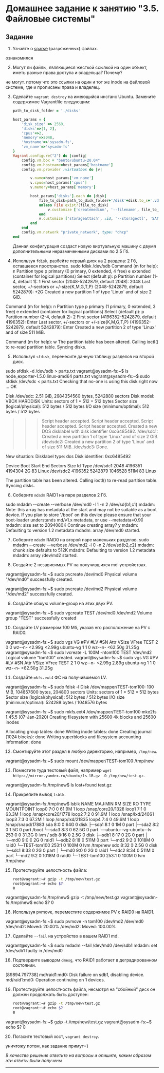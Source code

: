 # Домашнее задание к занятию "3.5. Файловые системы"

## Задание

1. Узнайте о [sparse](https://ru.wikipedia.org/wiki/%D0%A0%D0%B0%D0%B7%D1%80%D0%B5%D0%B6%D1%91%D0%BD%D0%BD%D1%8B%D0%B9_%D1%84%D0%B0%D0%B9%D0%BB) (разряженных) файлах.

ознакомился

2. Могут ли файлы, являющиеся жесткой ссылкой на один объект, иметь разные права доступа и владельца? Почему?

не могут. потому что это ссылки на один и тот же inode на файловой системе, где и прописаны права и владелец.

3. Сделайте `vagrant destroy` на имеющийся инстанс Ubuntu. Замените содержимое Vagrantfile следующим:

    ```ruby
    path_to_disk_folder = './disks'

    host_params = {
        'disk_size' => 2560,
        'disks'=>[1, 2],
        'cpus'=>2,
        'memory'=>2048,
        'hostname'=>'sysadm-fs',
        'vm_name'=>'sysadm-fs'
    }
    Vagrant.configure("2") do |config|
        config.vm.box = "bento/ubuntu-20.04"
        config.vm.hostname=host_params['hostname']
        config.vm.provider :virtualbox do |v|

            v.name=host_params['vm_name']
            v.cpus=host_params['cpus']
            v.memory=host_params['memory']

            host_params['disks'].each do |disk|
                file_to_disk=path_to_disk_folder+'/disk'+disk.to_s+'.vdi'
                unless File.exist?(file_to_disk)
                    v.customize ['createmedium', '--filename', file_to_disk, '--size', host_params['disk_size']]
                end
                v.customize ['storageattach', :id, '--storagectl', 'SATA Controller', '--port', disk.to_s, '--device', 0, '--type', 'hdd', '--medium', file_to_disk]
            end
        end
        config.vm.network "private_network", type: "dhcp"
    end
    ```

    Данная конфигурация создаст новую виртуальную машину с двумя дополнительными неразмеченными дисками по 2.5 Гб.

4. Используя `fdisk`, разбейте первый диск на 2 раздела: 2 Гб, оставшееся пространство.
sudo fdisk /dev/sdb
Command (m for help): n
Partition type
   p   primary (0 primary, 0 extended, 4 free)
   e   extended (container for logical partitions)
Select (default p): p
Partition number (1-4, default 1): 1
First sector (2048-5242879, default 2048): 2048
Last sector, +/-sectors or +/-size{K,M,G,T,P} (2048-5242879, default 5242879): +2G
Created a new partition 1 of type 'Linux' and of size 2 GiB.

Command (m for help): n
Partition type
   p   primary (1 primary, 0 extended, 3 free)
   e   extended (container for logical partitions)
Select (default p): p
Partition number (2-4, default 2): 2
First sector (4196352-5242879, default 4196352): Enter
Last sector, +/-sectors or +/-size{K,M,G,T,P} (4196352-5242879, default 5242879): Enter
Created a new partition 2 of type 'Linux' and of size 511 MiB.

Command (m for help): w
The partition table has been altered.
Calling ioctl() to re-read partition table.
Syncing disks.

5. Используя `sfdisk`, перенесите данную таблицу разделов на второй диск.

 sudo sfdisk -d /dev/sdb > parts.txt
vagrant@sysadm-fs:~$ ls
node_exporter-1.5.0.linux-amd64  parts.txt
vagrant@sysadm-fs:~$ sudo sfdisk /dev/sdc < parts.txt
Checking that no-one is using this disk right now ... OK

Disk /dev/sdc: 2.51 GiB, 2684354560 bytes, 5242880 sectors
Disk model: VBOX HARDDISK
Units: sectors of 1 * 512 = 512 bytes
Sector size (logical/physical): 512 bytes / 512 bytes
I/O size (minimum/optimal): 512 bytes / 512 bytes

>>> Script header accepted.
>>> Script header accepted.
>>> Script header accepted.
>>> Script header accepted.
>>> Created a new DOS disklabel with disk identifier 0xc6485492.
/dev/sdc1: Created a new partition 1 of type 'Linux' and of size 2 GiB.
/dev/sdc2: Created a new partition 2 of type 'Linux' and of size 511 MiB.
/dev/sdc3: Done.

New situation:
Disklabel type: dos
Disk identifier: 0xc6485492

Device     Boot   Start     End Sectors  Size Id Type
/dev/sdc1          2048 4196351 4194304    2G 83 Linux
/dev/sdc2       4196352 5242879 1046528  511M 83 Linux

The partition table has been altered.
Calling ioctl() to re-read partition table.
Syncing disks.


6. Соберите `mdadm` RAID1 на паре разделов 2 Гб.

sudo mdadm --create --verbose /dev/md0 -l 1 -n 2 /dev/sd{b1,c1}
mdadm: Note: this array has metadata at the start and
    may not be suitable as a boot device.  If you plan to
    store '/boot' on this device please ensure that
    your boot-loader understands md/v1.x metadata, or use
    --metadata=0.90
mdadm: size set to 2094080K
Continue creating array? y
mdadm: Defaulting to version 1.2 metadata
mdadm: array /dev/md0 started.

7. Соберите `mdadm` RAID0 на второй паре маленьких разделов.
sudo mdadm --create --verbose /dev/md2 -l 0 -n 2 /dev/sd{b2,c2}
mdadm: chunk size defaults to 512K
mdadm: Defaulting to version 1.2 metadata
mdadm: array /dev/md2 started.

8. Создайте 2 независимых PV на получившихся md-устройствах.

vagrant@sysadm-fs:~$ sudo pvcreate /dev/md0
  Physical volume "/dev/md0" successfully created.

vagrant@sysadm-fs:~$ sudo pvcreate /dev/md2
  Physical volume "/dev/md2" successfully created.

9. Создайте общую volume-group на этих двух PV.

vagrant@sysadm-fs:~$ sudo vgcreate TEST /dev/md0 /dev/md2
  Volume group "TEST" successfully created

10. Создайте LV размером 100 Мб, указав его расположение на PV с RAID0.

vagrant@sysadm-fs:~$ sudo vgs
  VG        #PV #LV #SN Attr   VSize   VFree
  TEST        2   0   0 wz--n-  <2.99g <2.99g
  ubuntu-vg   1   1   0 wz--n- <62.50g 31.25g
vagrant@sysadm-fs:~$ sudo lvcreate -L 100M -ntom100 TEST /dev/md2
  Logical volume "tom100" created.
vagrant@sysadm-fs:~$ sudo vgs
  VG        #PV #LV #SN Attr   VSize   VFree
  TEST        2   1   0 wz--n-  <2.99g  2.89g
  ubuntu-vg   1   1   0 wz--n- <62.50g 31.25g

11. Создайте `mkfs.ext4` ФС на получившемся LV.

vagrant@sysadm-fs:~$ sudo fdisk -l
Disk /dev/mapper/TEST-tom100: 100 MiB, 104857600 bytes, 204800 sectors
Units: sectors of 1 * 512 = 512 bytes
Sector size (logical/physical): 512 bytes / 512 bytes
I/O size (minimum/optimal): 524288 bytes / 1048576 bytes

vagrant@sysadm-fs:~$ sudo mkfs.ext4 /dev/mapper/TEST-tom100
mke2fs 1.45.5 (07-Jan-2020)
Creating filesystem with 25600 4k blocks and 25600 inodes

Allocating group tables: done
Writing inode tables: done
Creating journal (1024 blocks): done
Writing superblocks and filesystem accounting information: done

12. Смонтируйте этот раздел в любую директорию, например, `/tmp/new`.

vagrant@sysadm-fs:~$ sudo mount /dev/mapper/TEST-tom100 /tmp/new

13. Поместите туда тестовый файл, например `wget https://mirror.yandex.ru/ubuntu/ls-lR.gz -O /tmp/new/test.gz`.

vagrant@sysadm-fs:/tmp/new$ ls
lost+found  test.gz

14. Прикрепите вывод `lsblk`.

vagrant@sysadm-fs:/tmp/new$ lsblk
NAME                      MAJ:MIN RM  SIZE RO TYPE  MOUNTPOINT
loop0                       7:0    0 61.9M  1 loop  /snap/core20/1328
loop1                       7:1    0 63.3M  1 loop  /snap/core20/1778
loop2                       7:2    0 91.9M  1 loop  /snap/lxd/24061
loop3                       7:3    0 67.2M  1 loop  /snap/lxd/21835
loop4                       7:4    0 49.6M  1 loop  /snap/snapd/17883
sda                         8:0    0   64G  0 disk
├─sda1                      8:1    0    1M  0 part
├─sda2                      8:2    0  1.5G  0 part  /boot
└─sda3                      8:3    0 62.5G  0 part
  └─ubuntu--vg-ubuntu--lv 253:0    0 31.3G  0 lvm   /
sdb                         8:16   0  2.5G  0 disk
├─sdb1                      8:17   0    2G  0 part
│ └─md0                     9:0    0    2G  0 raid1
└─sdb2                      8:18   0  511M  0 part
  └─md2                     9:2    0 1018M  0 raid0
    └─TEST-tom100         253:1    0  100M  0 lvm   /tmp/new
sdc                         8:32   0  2.5G  0 disk
├─sdc1                      8:33   0    2G  0 part
│ └─md0                     9:0    0    2G  0 raid1
└─sdc2                      8:34   0  511M  0 part
  └─md2                     9:2    0 1018M  0 raid0
    └─TEST-tom100         253:1    0  100M  0 lvm   /tmp/new

15. Протестируйте целостность файла:

    ```bash
    root@vagrant:~# gzip -t /tmp/new/test.gz
    root@vagrant:~# echo $?
    0
    ```

vagrant@sysadm-fs:/tmp/new$ gzip -t /tmp/new/test.gz
vagrant@sysadm-fs:/tmp/new$ echo $?
0


16. Используя pvmove, переместите содержимое PV с RAID0 на RAID1.

vagrant@sysadm-fs:~$ sudo pvmove -n tom100 /dev/md2 /dev/md0
  /dev/md2: Moved: 20.00%
  /dev/md2: Moved: 100.00%

17. Сделайте `--fail` на устройство в вашем RAID1 md.

vagrant@sysadm-fs:~$ sudo mdadm --fail /dev/md0 /dev/sdb1
mdadm: set /dev/sdb1 faulty in /dev/md0

18. Подтвердите выводом `dmesg`, что RAID1 работает в деградированном состоянии.

[89894.797738] md/raid1:md0: Disk failure on sdb1, disabling device.
               md/raid1:md0: Operation continuing on 1 devices.

19. Протестируйте целостность файла, несмотря на "сбойный" диск он должен продолжать быть доступен:

    ```bash
    root@vagrant:~# gzip -t /tmp/new/test.gz
    root@vagrant:~# echo $?
    0
    ```

vagrant@sysadm-fs:~$ gzip -t /tmp/new/test.gz
vagrant@sysadm-fs:~$ echo $?
0

20. Погасите тестовый хост, `vagrant destroy`.

уничтожу потом, как задание примут=)

*В качестве решения ответьте на вопросы и опишите, каким образом эти ответы были получены*

----